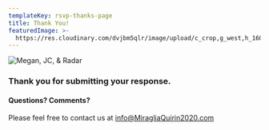 ```yaml
---
templateKey: rsvp-thanks-page
title: Thank You!
featuredImage: >-
  https://res.cloudinary.com/dvjbm5qlr/image/upload/c_crop,g_west,h_1600,w_3469/c_scale,w_1000/v1581202970/thanks/header-thankyou_cin2yt.jpg
---
```

![Megan, JC, & Radar](https://res.cloudinary.com/dvjbm5qlr/image/upload/c_scale,w_800/v1581202957/thanks/IMG_20180826_112215_o49gzd.jpg)
### Thank you for submitting your response. 


#### Questions? Comments? 

Please feel free to contact us at <a href="mailto:info@MiragliaQuirin2020.com" target="_blank">info@MiragliaQuirin2020.com</a>